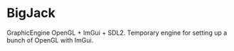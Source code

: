 # BigJack
GraphicEngine OpenGL + ImGui + SDL2. Temporary engine for setting up a bunch of OpenGL with ImGui.
